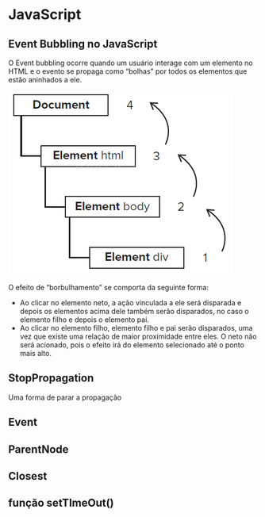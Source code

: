 # JavaScript

## Event Bubbling no JavaScript

O Event bubbling ocorre quando um usuário interage com um elemento no HTML e o evento se propaga como “bolhas” por todos os elementos que estão aninhados a ele.

![bubbling](/aulas/img/bubbling-js.png)

O efeito de “borbulhamento” se comporta da seguinte forma:

- Ao clicar no elemento neto, a ação vinculada a ele será disparada e depois os elementos acima dele também serão disparados, no caso o elemento filho e depois o elemento pai.
- Ao clicar no elemento filho, elemento filho e pai serão disparados, uma vez que existe uma relação de maior proximidade entre eles. O neto não será acionado, pois o efeito irá do elemento selecionado até o ponto mais alto.

## StopPropagation
Uma forma de parar a propagação

## Event

## ParentNode

## Closest

## função setTImeOut()